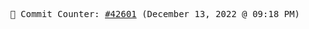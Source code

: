 <p align="center">
    <samp>
        📮 Commit Counter: <a href="https://github.com/Javascript-void0/Javascript-void0/commits/main">#42601</a> (December 13, 2022 @ 09:18 PM)
    </samp>
</p>